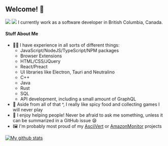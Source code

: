 <h2>Welcome! 👋</h2> 

<img src="https://gpvc.arturio.dev/SpikeHD" />
<img src="https://readme-typing-svg.herokuapp.com/?lines=Loading+Sleep+Schedule...;Loading+Failed"

<p>
  I currently work as a software developer in British Columbia, Canada.
</p>

<h4>Stuff About Me</h4>
<ul>
  <li>👨‍💻 I have experience in all sorts of different things:
    <ul>
      <li>JavaScript/NodeJS/TypeScript/NPM packages</li>
      <li>Browser Extensions</li>
      <li>HTML/CSS/JQuery</li>
      <li>React/Preact</li>
      <li>UI libraries like Electron, Tauri and Neutralino</li>
      <li>C++</li>
      <li>Java</li>
      <li>Rust</li>
      <li>SQL</li>
      <li>API development, including a small amount of GraphQL</li>
    </ul>
  </li>
  <li>🍲 Aside from all of that ^, I really like spicy food and collecting games I will never play</li>
  <li>💙 I enjoy helping people! Never be afraid to ask me something, unless it can be summarized in a GitHub issue 😪</li>
  <li>🖼️ I'm probably most proud of my <a href="https://github.com/SpikeHD/AsciiVert">AsciiVert</a> or <a href="https://github.com/SpikeHD/AmazonMonitor">AmazonMonitor</a> projects</li>
</ul>

[![My github stats](https://github-readme-stats.vercel.app/api?username=SpikeHD&show_icons=true&count_private=true&theme=vue)](https://github.com/anuraghazra/github-readme-stats)

